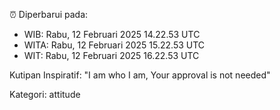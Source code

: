 ⏰ Diperbarui pada:
- WIB: Rabu, 12 Februari 2025 14.22.53 UTC
- WITA: Rabu, 12 Februari 2025 15.22.53 UTC
- WIT: Rabu, 12 Februari 2025 16.22.53 UTC

Kutipan Inspiratif:
"I am who I am, Your approval is not needed"


Kategori: attitude


